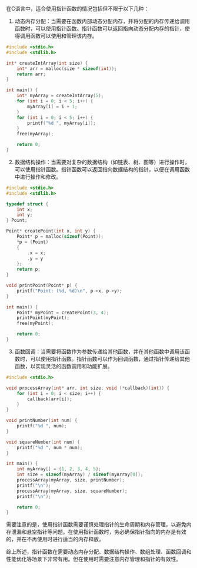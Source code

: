 在C语言中，适合使用指针函数的情况包括但不限于以下几种：

1. 动态内存分配：当需要在函数内部动态分配内存，并将分配的内存传递给调用函数时，可以使用指针函数。指针函数可以返回指向动态分配内存的指针，使得调用函数可以使用和管理该内存。
```c
#include <stdio.h>
#include <stdlib.h>

int* createIntArray(int size) {
    int* arr = malloc(size * sizeof(int));
    return arr;
}

int main() {
    int* myArray = createIntArray(5);
    for (int i = 0; i < 5; i++) {
        myArray[i] = i + 1;
    }
    for (int i = 0; i < 5; i++) {
        printf("%d ", myArray[i]);
    }
    free(myArray);

    return 0;
}
```

2. 数据结构操作：当需要对复杂的数据结构（如链表、树、图等）进行操作时，可以使用指针函数。指针函数可以返回指向数据结构的指针，以便在调用函数中进行操作和修改。
```c
#include <stdio.h>
#include <stdlib.h>

typedef struct {
    int x;
    int y;
} Point;

Point* createPoint(int x, int y) {
    Point* p = malloc(sizeof(Point));
    *p = (Point)
    {
        .x = x;
        .y = y
    };
    return p;
}

void printPoint(Point* p) {
    printf("Point: (%d, %d)\n", p->x, p->y);
}

int main() {
    Point* myPoint = createPoint(3, 4);
    printPoint(myPoint);
    free(myPoint);

    return 0;
}

```


3. 函数回调：当需要将函数作为参数传递给其他函数，并在其他函数中调用该函数时，可以使用指针函数。指针函数可以作为回调函数，通过指针传递给其他函数，以实现灵活的函数调用和功能扩展。
```c
#include <stdio.h>

void processArray(int* arr, int size, void (*callback)(int)) {
    for (int i = 0; i < size; i++) {
        callback(arr[i]);
    }
}

void printNumber(int num) {
    printf("%d ", num);
}

void squareNumber(int num) {
    printf("%d ", num * num);
}

int main() {
    int myArray[] = {1, 2, 3, 4, 5};
    int size = sizeof(myArray) / sizeof(myArray[0]);
    processArray(myArray, size, printNumber);
    printf("\n");
    processArray(myArray, size, squareNumber);
    printf("\n");

    return 0;
}
```



需要注意的是，使用指针函数需要谨慎处理指针的生命周期和内存管理，以避免内存泄漏和悬空指针等问题。在使用指针函数时，务必确保指针指向的内存是有效的，并在不再使用时进行适当的内存释放。

综上所述，指针函数在需要动态内存分配、数据结构操作、数组处理、函数回调和性能优化等场景下非常有用。但在使用时需要注意内存管理和指针的有效性。

